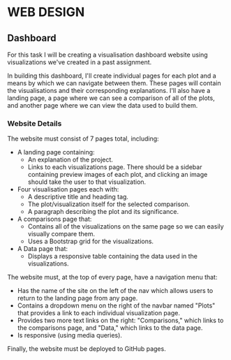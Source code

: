 # WEB DESIGN

## Dashboard

For this task I will be creating a visualisation dashboard website using visualizations we've created in a past assignment. 

In building this dashboard, I'll create individual pages for each plot and a means by which we can navigate between them. These pages will contain the visualisations and their corresponding explanations. I'll also have a landing page, a page where we can see a comparison of all of the plots, and another page where we can view the data used to build them.

### Website Details

The website must consist of 7 pages total, including:

* A landing page containing:
  * An explanation of the project.
  * Links to each visualizations page. There should be a sidebar containing preview images of each plot, and clicking an image should take the user to that visualization.
* Four visualisation pages each with:
  * A descriptive title and heading tag.
  * The plot/visualization itself for the selected comparison.
  * A paragraph describing the plot and its significance.
* A comparisons page that:
  * Contains all of the visualizations on the same page so we can easily visually compare them.
  * Uses a Bootstrap grid for the visualizations.
* A Data page that:
  * Displays a responsive table containing the data used in the visualizations.
   
The website must, at the top of every page, have a navigation menu that:
* Has the name of the site on the left of the nav which allows users to return to the landing page from any page.
* Contains a dropdown menu on the right of the navbar named "Plots" that provides a link to each individual visualization page.
* Provides two more text links on the right: "Comparisons," which links to the comparisons page, and "Data," which links to the data page.
* Is responsive (using media queries).

Finally, the website must be deployed to GitHub pages.
